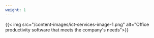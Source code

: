 ```yaml
---
weight: 1
---
```

{{< img src="/content-images/ict-services-image-1.png" alt="Office productivity software that meets the company's needs">}}